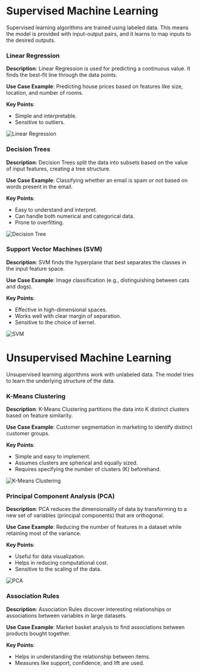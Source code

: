 # **Supervised Machine Learning**

Supervised learning algorithms are trained using labeled data. This means the model is provided with input-output pairs, and it learns to map inputs to the desired outputs.

### **Linear Regression**
**Description**: Linear Regression is used for predicting a continuous value. It finds the best-fit line through the data points.

**Use Case Example**: Predicting house prices based on features like size, location, and number of rooms.

**Key Points**:
- Simple and interpretable.
- Sensitive to outliers.

![Linear Regression](https://static.javatpoint.com/tutorial/machine-learning/images/linear-regression-in-machine-learning.png)

### **Decision Trees**
**Description**: Decision Trees split the data into subsets based on the value of input features, creating a tree structure.

**Use Case Example**: Classifying whether an email is spam or not based on words present in the email.

**Key Points**:
- Easy to understand and interpret.
- Can handle both numerical and categorical data.
- Prone to overfitting.

![Decision Tree](https://imgs.search.brave.com/esTzDDMBHsnp8wjalK-eu9YbUif9-EOHY6TuCY7tlLo/rs:fit:500:0:0/g:ce/aHR0cHM6Ly9tZWRp/YS5nZWVrc2Zvcmdl/ZWtzLm9yZy93cC1j/b250ZW50L3VwbG9h/ZHMvMjAyMzA0MjQx/NDE3MjcvRGVjaXNp/b24tVHJlZS53ZWJw)

### **Support Vector Machines (SVM)**
**Description**: SVM finds the hyperplane that best separates the classes in the input feature space.

**Use Case Example**: Image classification (e.g., distinguishing between cats and dogs).

**Key Points**:
- Effective in high-dimensional spaces.
- Works well with clear margin of separation.
- Sensitive to the choice of kernel.

![SVM](https://imgs.search.brave.com/zW6OP_38IXxA882c1U3GXvSBKQVbmnSNxH14a4rQYWM/rs:fit:500:0:0/g:ce/aHR0cDovL3Jlcy5j/bG91ZGluYXJ5LmNv/bS9keWQ5MTFrbWgv/aW1hZ2UvdXBsb2Fk/L2ZfYXV0byxxX2F1/dG86YmVzdC92MTUy/NjI4ODQ1My9pbmRl/eDNfc291b2F6LnBu/Zw)

# **Unsupervised Machine Learning**

Unsupervised learning algorithms work with unlabeled data. The model tries to learn the underlying structure of the data.

### **K-Means Clustering**
**Description**: K-Means Clustering partitions the data into K distinct clusters based on feature similarity.

**Use Case Example**: Customer segmentation in marketing to identify distinct customer groups.

**Key Points**:
- Simple and easy to implement.
- Assumes clusters are spherical and equally sized.
- Requires specifying the number of clusters (K) beforehand.

![K-Means Clustering](https://imgs.search.brave.com/UUeVC05fNdfs2awFKlx8jyU5hz63XwombWbrtrSPwLw/rs:fit:500:0:0/g:ce/aHR0cHM6Ly9zY2lr/aXQtbGVhcm4ub3Jn/L3N0YWJsZS9faW1h/Z2VzL3NwaHhfZ2xy/X3Bsb3RfYWZmaW5p/dHlfcHJvcGFnYXRp/b25fMDAxLnBuZw)

### **Principal Component Analysis (PCA)**
**Description**: PCA reduces the dimensionality of data by transforming to a new set of variables (principal components) that are orthogonal.

**Use Case Example**: Reducing the number of features in a dataset while retaining most of the variance.

**Key Points**:
- Useful for data visualization.
- Helps in reducing computational cost.
- Sensitive to the scaling of the data.

![PCA](https://i0.wp.com/statisticsbyjim.com/wp-content/uploads/2023/01/PCA_original.png?w=596&ssl=1)

### **Association Rules**
**Description**: Association Rules discover interesting relationships or associations between variables in large datasets.

**Use Case Example**: Market basket analysis to find associations between products bought together.

**Key Points**:
- Helps in understanding the relationship between items.
- Measures like support, confidence, and lift are used.

